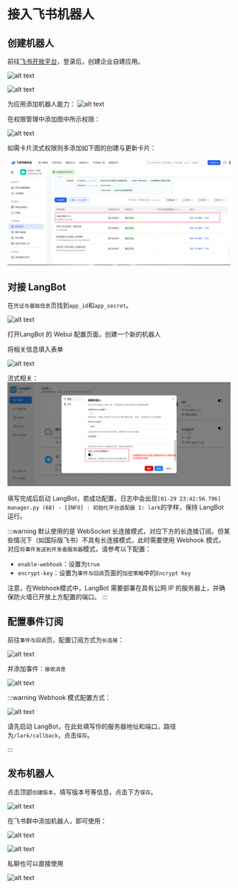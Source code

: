 # 接入飞书机器人

## 创建机器人

前往[飞书开放平台](https://open.feishu.cn/app)，登录后，创建企业自建应用。

![alt text](/assets/image/zh/deploy/bots/lark/lark_01.png)

![alt text](/assets/image/zh/deploy/bots/lark/lark_02.png)

为应用添加机器人能力：
![alt text](/assets/image/zh/deploy/bots/lark/lark_03.png)

在权限管理中添加图中所示权限：

![alt text](/assets/image/zh/deploy/bots/lark/lark_04.png)

如需卡片流式权限则多添加如下图的创建与更新卡片：

![img_1.png](../../../assets/image/zh/deploy/bots/lark/lark_14.png)

## 对接 LangBot

在`凭证与基础信息`页找到`app_id`和`app_secret`。

![alt text](/assets/image/zh/deploy/bots/lark/lark_05.png)



打开LangBot 的 Webui 配置页面，创建一个新的机器人

将相关信息填入表单

![alt text](/assets/image/zh/deploy/bots/lark/connect_to_langbot.png)

流式相关：
![流式相关](../../../assets/image/zh/deploy/bots/lark/connect_to_langbot01.png)

填写完成后启动 LangBot，若成功配置，日志中会出现`[01-29 23:42:56.796] manager.py (68) - [INFO] : 初始化平台适配器 1: lark`的字样，保持 LangBot 运行。

:::warning
默认使用的是 WebSocket 长连接模式，对应下方的长连接订阅。但某些情况下（如国际版飞书）不具有长连接模式，此时需要使用 Webhook 模式，对应`将事件发送到开发者服务器`模式，请参考以下配置：

- `enable-webhook`：设置为`true`
- `encrypt-key`：设置为`事件与回调`页面的`加密策略`中的`Encrypt Key`

注意，在Webhook模式中，LangBot 需要部署在具有公网 IP 的服务器上，并确保防火墙已开放上方配置的端口。
:::

## 配置事件订阅

前往`事件与回调`页，配置订阅方式为`长连接`：

![alt text](/assets/image/zh/deploy/bots/lark/lark_07.png)

并添加事件：`接收消息`

![alt text](/assets/image/zh/deploy/bots/lark/lark_08.png)

:::warning
Webhook 模式配置方式：

![alt text](/assets/image/zh/deploy/bots/lark/lark_13.png)

请先启动 LangBot，在此处填写你的服务器地址和端口，路径为`/lark/callback`，点击`保存`。

:::

## 发布机器人

点击顶部`创建版本`，填写版本号等信息，点击下方`保存`。

![alt text](/assets/image/zh/deploy/bots/lark/lark_09.png)

在飞书群中添加机器人，即可使用：

![alt text](/assets/image/zh/deploy/bots/lark/lark_10.png)

![alt text](/assets/image/zh/deploy/bots/lark/lark_11.png)

私聊也可以直接使用

![alt text](/assets/image/zh/deploy/bots/lark/lark_12.png)